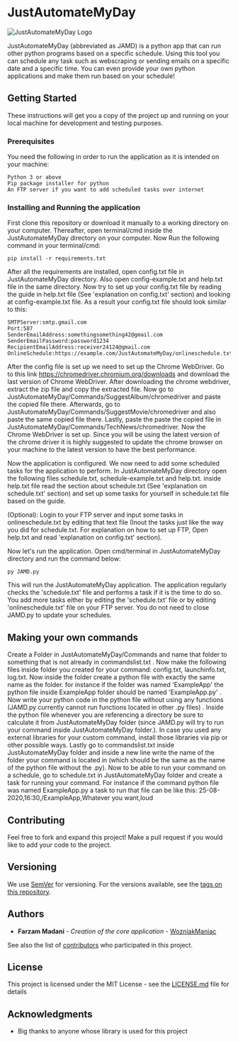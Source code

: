 # JustAutomateMyDay

![JustAutomateMyDay Logo](https://i.imgur.com/6a0G8wz.png)

JustAutomateMyDay (abbreviated as JAMD) is a python app that can run other python programs based on a specific schedule. Using this tool you can schedule any task such as webscraping or sending emails on a specific date and a specific time. You can even provide your own python applications and make them run based on your schedule!

## Getting Started

These instructions will get you a copy of the project up and running on your local machine for development and testing purposes.

### Prerequisites

You need the following in order to run the application as it is intended on your machine:

```
Python 3 or above
Pip package installer for python
An FTP server if you want to add scheduled tasks over internet 
```

### Installing and Running the application

First clone this repository or download it manually to a working directory on your computer.
Thereafter, open terminal/cmd inside the JustAutomateMyDay directory on your computer.
Now Run the following command in your terminal/cmd:

```
pip install -r requirements.txt
```
After all the requirements are installed, open config.txt file in JustAutomateMyDay directory.
Also open config-example.txt and help.txt file in the same directory. Now try to set up your config.txt file by reading the guide in help.txt file (See 'explanation on config.txt' section) and looking at config-example.txt file.
As a result your config.txt file should look similar to this:

```
SMTPServer:smtp.gmail.com
Port:587
SenderEmailAddress:somethingsomething42@gmail.com
SenderEmailPassword:password1234
RecipientEmailAddress:receiver24124@gmail.com
OnlineSchedule:https://example.com/JustAutomateMyDay/onlineschedule.txt
```
After the config file is set up we need to set up the Chrome WebDriver. Go to this link https://chromedriver.chromium.org/downloads and download the last version of Chrome WebDriver.
After downloading the chrome webdriver, extract the zip file and copy the extracted file. Now go to JustAutomateMyDay/Commands/SuggestAlbum/chromedriver  and paste the copied file there. Afterwards, go to JustAutomateMyDay/Commands/SuggestMovie/chromedriver and also paste the same copied file there. Lastly, paste the paste the copied file in JustAutomateMyDay/Commands/TechNews/chromedriver.  Now the Chrome WebDriver is set up. Since you will be using the latest version of the chrome driver it is highly suggested to update the chrome browser on your machine to the latest version to have the best performance.

Now the application is configured. We now need to add some scheduled tasks for the application to perform. In JustAutomateMyDay directory open the following files schedule.txt, schedule-example.txt and help.txt.
inside help.txt file read the section about schedule.txt (See 'explanation on schedule.txt' section) and set up some tasks for yourself in schedule.txt file based on the guide.

(Optional): Login to your FTP server and input some tasks in onlineschedule.txt by editing that text file (Inout the tasks just like the way you did for schedule.txt. For explanation on how to set up FTP, Open help.txt and read 'explanation on config.txt' section). 


Now let's run the application. Open cmd/terminal in JustAutomateMyDay directory and run the command below: 
```
py JAMD.py
```
This will run the JustAutomateMyDay application. The application regularly checks the 'schedule.txt' file and performs a task if it is the time to do so. You add more tasks either by editing the 'schedule.txt' file or by editing 'onlineschedule.txt' file on your FTP server. You do not need to close JAMD.py to update your schedules. 

## Making your own commands
Create a Folder in JustAutomateMyDay/Commands and name that folder to something that is not already in commandslist.txt . Now make the following files inside folder you created for your command:  config.txt, launchinfo.txt, log.txt. Now inside the folder create a python file with exactly the same name as the folder. for instance if the folder was named 'ExampleApp' the python file inside ExampleApp folder should be named 'ExampleApp.py' . Now write your python code in the python file without using any functions (JAMD.py currently cannot run functions located in other .py files) . Inside the python file whenever you are referencing a directory be sure to calculate it from JustAutomateMyDay folder (since JAMD.py will try to run your command inside JustAutomateMyDay folder.). In case you used any external libraries for your custom command, install those libraries via pip or other possible ways. Lastly go to commandslist.txt inside JustAutomateMyDay folder and inside a new line write the name of the folder your command is located in (which should be the same as the name of the python file without the .py).
Now to be able to run your command on a schedule, go to schedule.txt in JustAutomateMyDay folder and create a task for running your command. For instance if the command python file was named ExampleApp.py a task to run that file can be like this: 25-08-2020,16:30,/ExampleApp,Whatever you want,loud  

## Contributing

Feel free to fork and expand this project! Make a pull request if you would like to add your code to the project.

## Versioning

We use [SemVer](http://semver.org/) for versioning. For the versions available, see the [tags on this repository](https://github.com/WozniakManiac/JustAutomateMyDay/releases). 

## Authors

* **Farzam Madani** - *Creation of the core application* - [WozniakManiac](https://github.com/WozniakManiac)

See also the list of [contributors](https://github.com/WozniakManiac/JustAutomateMyDay/contributors) who participated in this project.

## License

This project is licensed under the MIT License - see the [LICENSE.md](https://github.com/WozniakManiac/JustAutomateMyDay/blob/master/LICENSE) file for details

## Acknowledgments

* Big thanks to anyone whose library is used for this project 



